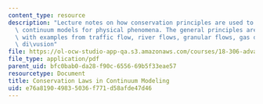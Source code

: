 ```yaml
---
content_type: resource
description: "Lecture notes on how conservation principles are used to obtain (phenomenological)\
  \ continuum models for physical phenomena. The general principles are presented,\
  \ with examples from traffic flow, river flows, granular flows, gas dynamics, and\
  \ di\vusion"
file: https://ol-ocw-studio-app-qa.s3.amazonaws.com/courses/18-306-advanced-partial-differential-equations-with-applications-fall-2009/e76a819049835036f771d58afde47d46_MIT18_306f09_lec23_Conservation_Laws.pdf
file_type: application/pdf
parent_uid: bfc0bab0-da28-f90c-6556-69b5f33eae57
resourcetype: Document
title: Conservation Laws in Continuum Modeling
uid: e76a8190-4983-5036-f771-d58afde47d46
---
```

